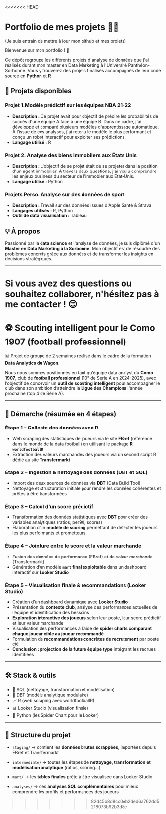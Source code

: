 <<<<<<< HEAD
# Portfolio de mes projets 👨‍🎓

(Je suis entrain de mettre à jour mon github et mes projets)

Bienvenue sur mon portfolio ! 🎉

Ce dépôt regroupe les différents projets d'analyse de données que j'ai réalisés durant mon master en Data Marketing à l'Université Panthéon-Sorbonne. Vous y trouverez des projets finalisés accompagnés de leur code source en **Python** et **R**

## 🌟 Projets disponibles

### Projet 1.Modèle prédictif sur les équipes NBA 21-22
- **Description :** Ce projet avait pour objectif de prédire les probabilités de succès d'une équipe A face à une équipe B. Dans ce cadre, j'ai développé et comparé plusieurs modèles d'apprentissage automatique. À l’issue de ces analyses, j'ai retenu le modèle le plus performant et conçu un robot interactif pour exploiter ses prédictions.
- **Langage utilisé :** R

### Projet 2. Analyse des biens immobilers aux États Unis
- **Description :** L'objectif de se projet était de se projeter dans la position d'un agent immobilier. À travers deux questions, j'ai voulu comprendre les enjeux business du secteur de l'immobier aux Etat-Unis. 
- **Langage utilisé :** Python

### Projets Perso. Analyse sur des données de sport
- **Description :** Travail sur des données issues d'Apple Santé & Strava
- **Langages utilisés :** R, Python
- **Outil de data visualisation :** Tableau

## 💡 À propos
Passionné par la **data science** et l'analyse de données, je suis diplômé d'un **Master en Data Marketing à la Sorbonne**. Mon objectif est de résoudre des problèmes concrets grâce aux données et de transformer les insights en décisions stratégiques.

---

Si vous avez des questions ou souhaitez collaborer, n'hésitez pas à me contacter ! 😊
=======
# ⚽ Scouting intelligent pour le Como 1907 (football professionnel)

📊 Projet de groupe de 2 semaines réalisé dans le cadre de la formation **Data Analytics du Wagon**.

Nous nous sommes positionnés en tant qu’équipe data analyst du **Como 1907**, club de **football professionnel** (10ᵉ de Serie A en 2024-2025), avec l’objectif de concevoir un **outil de scouting intelligent** pour accompagner le club dans son ambition d’atteindre la **Ligue des Champions** l'année prochaine (top 4 de Série A).

---

## 🧠 Démarche (résumée en 4 étapes)

### Étape 1 – Collecte des données avec R

- Web scraping des statistiques de joueurs via le site **FBref** (référence dans le monde de la data football) en utilisant le package **R `worldfootballR`**
- Extraction des valeurs marchandes des joueurs via un second script R dédié au site **Transfermarkt** 

### Étape 2 – Ingestion & nettoyage des données (DBT et SQL)

- Import des deux sources de données via **DBT** (Data Build Tool)
- Nettoyage et structuration initiale pour rendre les données cohérentes et prêtes à être transformées

### Étape 3 – Calcul d’un score prédictif 

- Transformation des données statistiques avec **DBT** pour créer des variables analytiques (ratios, per90, scores)
- Élaboration d’un **modèle de scoring** permettant de détecter les joueurs les plus performants et prometteurs.
    

### Étape 4 – Jointure entre le score et la valeur marchande

- Fusion des données de performance (FBref) et de valeur marchande (Transfermarkt)
- Génération d’un modèle **`mart` final exploitable** dans un dashboard interactif sur **Looker Studio**

### Étape 5 – Visualisation finale & recommandations (Looker Studio)

- Création d’un dashboard dynamique avec **Looker Studio**
- Présentation du **contexte club**, analyse des performances actuelles de l’équipe et identification des bessoins
- **Exploration interactive des joueurs** selon leur poste, leur score prédictif et leur valeur marchande
- Visualisation des performances à l’aide de **spider charts comparant chaque joueur cible au joueur recommandé**
- Formulation de **recommandations concrètes de recrutement** par poste clé
- **Conclusion : projection de la future équipe type** intégrant les recrues identifiées

---


## 🛠️ Stack & outils


- 🧮 SQL (nettoyage, transformation et modélisation)
- 🧱 DBT (modèle analytique modulaire)
- 📈 R (web scraping avec worldfootballR)
- 📊 Looker Studio (visualisation finale)
- 🐍 Python (les Spider Chart pour le Looker)

---

## 📁 Structure du projet

- `staging/` → contient les **données brutes scrappées**, importées depuis FBref et Transfermarkt

- `intermediate/` → toutes les étapes de **nettoyage, transformation et modélisation analytique** (ratios, scoring…)

- `mart/` → les **tables finales** prête à être visualisée dans Looker Studio

- `analyses/` → des **analyses SQL complémentaires** pour mieux comprendre les profils et performances des joueurs



>>>>>>> 82d45b8d8cc0eb2ded6a762dd5218073b92b3d8e
